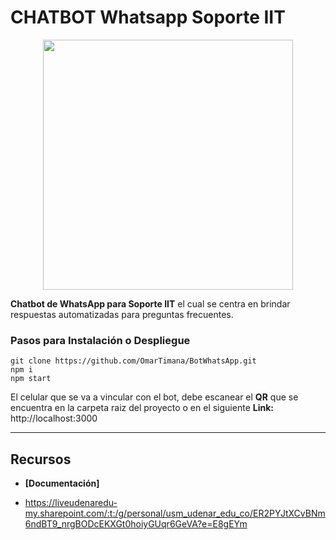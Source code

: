 # CHATBOT Whatsapp Soporte IIT

<p align="center">
  <img width="400" src="https://i.imgur.com/y3iK7Je.png">
</p>

**Chatbot de WhatsApp para Soporte IIT** el cual se centra en brindar respuestas automatizadas para preguntas frecuentes.

### Pasos para Instalación o Despliegue
```
git clone https://github.com/OmarTimana/BotWhatsApp.git
npm i
npm start
```
El celular que se va a vincular con el bot, debe escanear el **QR** que se encuentra en la carpeta raiz del proyecto o en el siguiente **Link:** http://localhost:3000

---
## Recursos
- **[Documentación]**

- https://liveudenaredu-my.sharepoint.com/:t:/g/personal/usm_udenar_edu_co/ER2PYJtXCvBNm6ndBT9_nrgBODcEKXGt0hoiyGUqr6GeVA?e=E8gEYm

